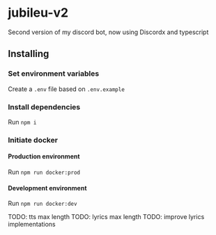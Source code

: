 # jubileu-v2

Second version of my discord bot, now using Discordx and typescript

## Installing

### Set environment variables

Create a `.env` file based on `.env.example`

### Install dependencies

Run `npm i`

### Initiate docker

#### Production environment

Run `npm run docker:prod`

#### Development environment

Run `npm run docker:dev`

TODO: tts max length
TODO: lyrics max length
TODO: improve lyrics implementations
